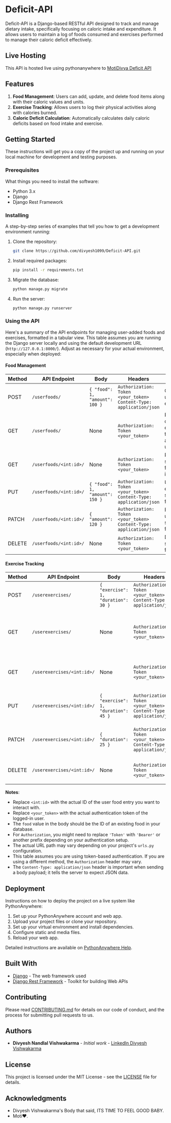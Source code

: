 
# Deficit-API

Deficit-API is a Django-based RESTful API designed to track and manage dietary intake, specifically focusing on caloric intake and expenditure. It allows users to maintain a log of foods consumed and exercises performed to manage their caloric deficit effectively.

## Live Hosting
This API is hosted live using pythonanywhere to [MotiDivya Deficit API](https://divyeshdeficit.pythonanywhere.com/)

## Features

1. **Food Management**: Users can add, update, and delete food items along with their caloric values and units.
2. **Exercise Tracking**: Allows users to log their physical activities along with calories burned.
3. **Caloric Deficit Calculation**: Automatically calculates daily caloric deficits based on food intake and exercise.

## Getting Started

These instructions will get you a copy of the project up and running on your local machine for development and testing purposes.

### Prerequisites

What things you need to install the software:

- Python 3.x
- Django
- Django Rest Framework

### Installing

A step-by-step series of examples that tell you how to get a development environment running:

1. Clone the repository:

   ```sh
   git clone https://github.com/divyesh1099/Deficit-API.git
   ```

2. Install required packages:

   ```sh
   pip install -r requirements.txt
   ```

3. Migrate the database:

   ```sh
   python manage.py migrate
   ```

4. Run the server:

   ```sh
   python manage.py runserver
   ```

### Using the API

Here's a summary of the API endpoints for managing user-added foods and exercises, formatted in a tabular view. This table assumes you are running the Django server locally and using the default development URL (`http://127.0.0.1:8000/`). Adjust as necessary for your actual environment, especially when deployed:

#### Food Management

| Method | API Endpoint                | Body                                              | Headers                 | Description                                  |
|--------|-----------------------------|---------------------------------------------------|-------------------------|----------------------------------------------|
| POST   | `/userfoods/`               | `{ "food": 1, "amount": 100 }`                    | `Authorization: Token <your_token>` <br> `Content-Type: application/json` | Create a new user food entry.                |
| GET    | `/userfoods/`               | None                                              | `Authorization: Token <your_token>`         | Retrieve a list of all food entries for the authenticated user. |
| GET    | `/userfoods/<int:id>/`      | None                                              | `Authorization: Token <your_token>`         | Retrieve a specific user food entry by its ID. |
| PUT    | `/userfoods/<int:id>/`      | `{ "food": 1, "amount": 150 }`                    | `Authorization: Token <your_token>` <br> `Content-Type: application/json` | Update an entire specific user food entry.  |
| PATCH  | `/userfoods/<int:id>/`      | `{ "amount": 120 }`                               | `Authorization: Token <your_token>` <br> `Content-Type: application/json` | Partially update a specific user food entry.|
| DELETE | `/userfoods/<int:id>/`      | None                                              | `Authorization: Token <your_token>`         | Delete a specific user food entry.          |

#### Exercise Tracking

| Method | API Endpoint                 | Body                                                     | Headers                 | Description                                      |
|--------|------------------------------|----------------------------------------------------------|-------------------------|--------------------------------------------------|
| POST   | `/userexercises/`            | `{ "exercise": 1, "duration": 30 }`                      | `Authorization: Token <your_token>` <br> `Content-Type: application/json` | Create a new user exercise entry.                |
| GET    | `/userexercises/`            | None                                                     | `Authorization: Token <your_token>`         | Retrieve a list of all exercise entries for the authenticated user. |
| GET    | `/userexercises/<int:id>/`   | None                                                     | `Authorization: Token <your_token>`         | Retrieve a specific user exercise entry by its ID. |
| PUT    | `/userexercises/<int:id>/`   | `{ "exercise": 1, "duration": 45 }`                      | `Authorization: Token <your_token>` <br> `Content-Type: application/json` | Update an entire specific user exercise entry.  |
| PATCH  | `/userexercises/<int:id>/`   | `{ "duration": 25 }`                                     | `Authorization: Token <your_token>` <br> `Content-Type: application/json` | Partially update a specific user exercise entry.|
| DELETE | `/userexercises/<int:id>/`   | None                                                     | `Authorization: Token <your_token>`         | Delete a specific user exercise entry.          |

**Notes**:

- Replace `<int:id>` with the actual ID of the user food entry you want to interact with.
- Replace `<your_token>` with the actual authentication token of the logged-in user.
- The `food` value in the body should be the ID of an existing food in your database.
- For `Authorization`, you might need to replace `'Token'` with `'Bearer'` or another prefix depending on your authentication setup.
- The actual URL path may vary depending on your project's `urls.py` configuration.
- This table assumes you are using token-based authentication. If you are using a different method, the `Authorization` header may vary.
- The `Content-Type: application/json` header is important when sending a body payload; it tells the server to expect JSON data.

## Deployment

Instructions on how to deploy the project on a live system like PythonAnywhere:

1. Set up your PythonAnywhere account and web app.
2. Upload your project files or clone your repository.
3. Set up your virtual environment and install dependencies.
4. Configure static and media files.
5. Reload your web app.

Detailed instructions are available on [PythonAnywhere Help](https://help.pythonanywhere.com/pages/).

## Built With

- [Django](https://www.djangoproject.com/) - The web framework used
- [Django Rest Framework](https://www.django-rest-framework.org/) - Toolkit for building Web APIs

## Contributing

Please read [CONTRIBUTING.md](./CONTRIBUTING.md) for details on our code of conduct, and the process for submitting pull requests to us.

## Authors

- **Divyesh Nandlal Vishwakarma** - *Initial work* - [LinkedIn Divyesh Vishwakarma](https://www.linkedin.com/in/divyesh-vishwakarma-621197175/)

## License

This project is licensed under the MIT License - see the [LICENSE](LICENSE) file for details.

## Acknowledgments

- Divyesh Vishwakarma's Body that said, ITS TIME TO FEEL GOOD BABY.
- Moti❤️.
